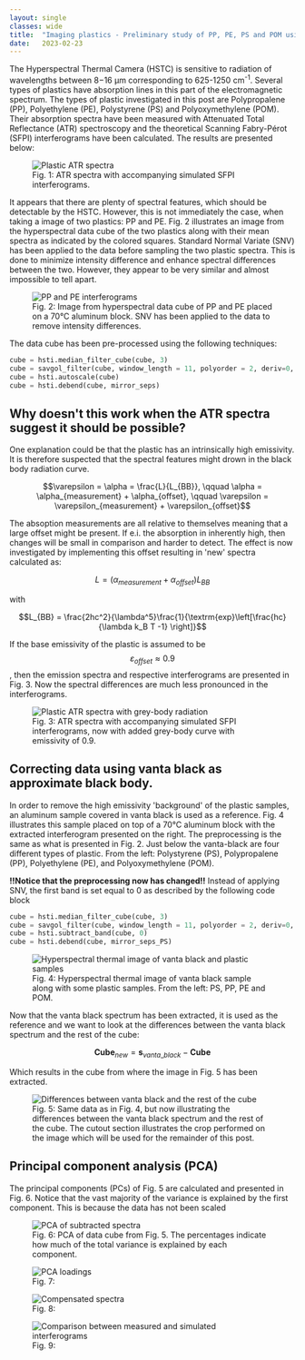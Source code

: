```yaml
---
layout: single
classes: wide
title:  "Imaging plastics - Preliminary study of PP, PE, PS and POM using hyperspectral thermal imaging"
date:   2023-02-23
---
```


The Hyperspectral Thermal Camera (HSTC) is sensitive to radiation of wavelengths between 8−16 μm corresponding to 625-1250 cm<sup>-1</sup>. Several types of plastics have absorption lines in this part of the electromagnetic spectrum. The types of plastic investigated in this post are Polypropalene (PP), Polyethylene (PE), Polystyrene (PS) and Polyoxymethylene (POM). Their absorption spectra have been measured with Attenuated Total Reflectance (ATR) spectroscopy and the theoretical Scanning Fabry-Pérot (SFPI) interferograms have been calculated. The results are presented below:

<figure>
    <img src="/HSTI/images/preliminary_plastics_and_vanta_black/FTIR_ATR_+_interferograms.png" alt="Plastic ATR spectra">
    <figcaption>Fig. 1: ATR spectra with accompanying simulated SFPI interferograms.</figcaption>
</figure>

It appears that there are plenty of spectral features, which should be detectable by the HSTC. However, this is not immediately the case, when taking a image of two plastics: PP and PE. Fig. 2 illustrates an image from the hyperspectral data cube of the two plastics along with their mean spectra as indicated by the colored squares. Standard Normal Variate (SNV) has been applied to the data before sampling the two plastic spectra. This is done to minimize intensity difference and enhance spectral differences between the two. However, they appear to be very similar and almost impossible to tell apart.   

<figure>
    <img src="/HSTI/images/preliminary_plastics_and_vanta_black/similar_plastics_PE_PP.png" alt="PP and PE interferograms">
    <figcaption>Fig. 2: Image from hyperspectral data cube of PP and PE placed on a 70°C aluminum block. SNV has been applied to the data to remove intensity differences. </figcaption>
</figure>

The data cube has been pre-processed using the following techniques:
```python
cube = hsti.median_filter_cube(cube, 3)
cube = savgol_filter(cube, window_length = 11, polyorder = 2, deriv=0, axis= 2)
cube = hsti.autoscale(cube)
cube = hsti.debend(cube, mirror_seps)
```
## Why doesn't this work when the ATR spectra suggest it should be possible?

One explanation could be that the plastic has an intrinsically high emissivity. It is therefore suspected that the spectral features might drown in the black body radiation curve. 

$$\varepsilon = \alpha =  \frac{L}{L_{BB}}, \qquad \alpha = \alpha_{measurement} + \alpha_{offset}, \qquad \varepsilon = \varepsilon_{measurement} + \varepsilon_{offset}$$

The absoption measurements are all relative to themselves meaning that a large offset might be present. If e.i. the absorption in inherently high, then changes will be small in comparison and harder to detect. The effect is now investigated by implementing this offset resulting in 'new' spectra calculated as:

$$L = (\alpha_{measurement} + \alpha_{offset})L_{BB}$$

with

$$L_{BB} = \frac{2hc^2}{\lambda^5}\frac{1}{\textrm{exp}\left[\frac{hc}{\lambda k_B T -1} \right]}$$

If the base emissivity of the plastic is assumed to be $$\varepsilon_{offset} \approx 0.9$$, then the emission spectra and respective interferograms are presented in Fig. 3. Now the spectral differences are much less pronounced in the interferograms.  

<figure>
    <img src="/HSTI/images/preliminary_plastics_and_vanta_black/FTIR_ATR_+_interferograms_BB.png" alt="Plastic ATR spectra with grey-body radiation">
    <figcaption>Fig. 3: ATR spectra with accompanying simulated SFPI interferograms, now with added grey-body curve with emissivity of 0.9.</figcaption>
</figure>

## Correcting data using vanta black as approximate black body.
In order to remove the high emissivity 'background' of the plastic samples, an aluminum sample covered in vanta black is used as a reference. Fig. 4 illustrates this sample placed on top of a 70°C aluminum block with the extracted interferogram presented on the right. The preprocessing is the same as what is presented in Fig. 2. Just below the vanta-black are four different types of plastic. From the left: Polystyrene (PS), Polypropalene (PP), Polyethylene (PE), and Polyoxymethylene (POM). 

**!!Notice that the preprocessing now has changed!!** 
Instead of applying SNV, the first band is set equal to 0 as described by the following code block

```python
cube = hsti.median_filter_cube(cube, 3)
cube = savgol_filter(cube, window_length = 11, polyorder = 2, deriv=0, axis= 2)
cube = hsti.subtract_band(cube, 0)
cube = hsti.debend(cube, mirror_seps_PS)
```

<figure>
    <img src="/HSTI/images/preliminary_plastics_and_vanta_black/vanta_black.png" alt="Hyperspectral thermal image of vanta black and plastic samples">
    <figcaption>Fig. 4: Hyperspectral thermal image of vanta black sample along with some plastic samples. From the left: PS, PP, PE and POM.</figcaption>
</figure>

Now that the vanta black spectrum has been extracted, it is used as the reference and we want to look at the differences between the vanta black spectrum and the rest of the cube:

$$\mathbf{Cube}_{new} = \mathbf{s}_{vanta\_black} - \mathbf{Cube}$$ 

Which results in the cube from where the image in Fig. 5 has been extracted.

<figure>
    <img src="/HSTI/images/preliminary_plastics_and_vanta_black/vanta_black_cube_subtracted.png" alt="Differences between vanta black and the rest of the cube">
    <figcaption>Fig. 5: Same data as in Fig. 4, but now illustrating the differences between the vanta black spectrum and the rest of the cube. The cutout section illustrates the crop performed on the image which will be used for the remainder of this post.</figcaption>
</figure>

## Principal component analysis (PCA)

The principal components (PCs) of Fig. 5 are calculated and presented in Fig. 6. Notice that the vast majority of the variance is explained by the first component. This is because the data has not been scaled

<figure>
    <img src="/HSTI/images/preliminary_plastics_and_vanta_black/pca.png" alt="PCA of subtracted spectra">
    <figcaption>Fig. 6: PCA of data cube from Fig. 5. The percentages indicate how much of the total variance is explained by each component.</figcaption>
</figure>

<figure>
    <img src="/HSTI/images/preliminary_plastics_and_vanta_black/pca_loadings.png" alt="PCA loadings">
    <figcaption>Fig. 7: </figcaption>
</figure>

<figure>
    <img src="/HSTI/images/preliminary_plastics_and_vanta_black/compensated_plastic_spectra.png" alt="Compensated spectra">
    <figcaption>Fig. 8: </figcaption>
</figure>

<figure>
    <img src="/HSTI/images/preliminary_plastics_and_vanta_black/compare_to_sims.png" alt="Comparison between measured and simulated interferograms">
    <figcaption>Fig. 9: </figcaption>
</figure>